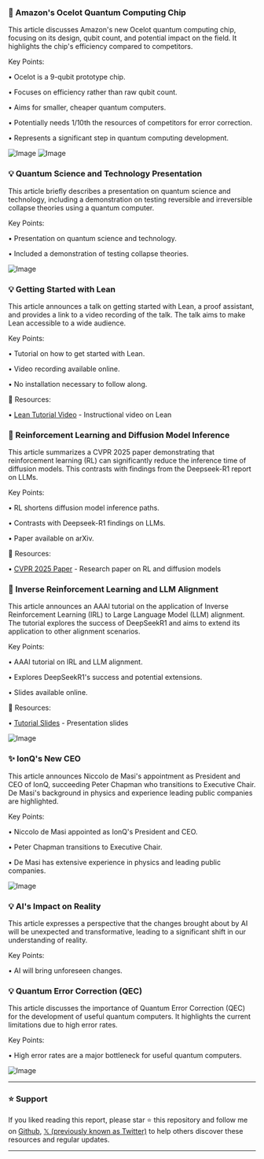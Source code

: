 ### 🤖 Amazon's Ocelot Quantum Computing Chip

This article discusses Amazon's new Ocelot quantum computing chip, focusing on its design, qubit count, and potential impact on the field.  It highlights the chip's efficiency compared to competitors.

Key Points:

• Ocelot is a 9-qubit prototype chip.

• Focuses on efficiency rather than raw qubit count.

• Aims for smaller, cheaper quantum computers.

• Potentially needs 1/10th the resources of competitors for error correction.

• Represents a significant step in quantum computing development.


![Image](https://pbs.twimg.com/media/Gk4dru_WEAAoxba?format=jpg&name=small)
![Image](https://pbs.twimg.com/media/Gk4e1JHWkAAjsFt?format=jpg&name=small)


### 💡 Quantum Science and Technology Presentation

This article briefly describes a presentation on quantum science and technology, including a demonstration on testing reversible and irreversible collapse theories using a quantum computer.

Key Points:

• Presentation on quantum science and technology.

• Included a demonstration of testing collapse theories.


![Image](https://pbs.twimg.com/media/Gk4bi7EW8AANKlz?format=jpg&name=small)


### 💡 Getting Started with Lean

This article announces a talk on getting started with Lean, a proof assistant, and provides a link to a video recording of the talk.  The talk aims to make Lean accessible to a wide audience.

Key Points:

• Tutorial on how to get started with Lean.

• Video recording available online.

• No installation necessary to follow along.


🔗 Resources:

• [Lean Tutorial Video](https://youtu.be/I2zaPoj3G50) -  Instructional video on Lean


### 🤖 Reinforcement Learning and Diffusion Model Inference

This article summarizes a CVPR 2025 paper demonstrating that reinforcement learning (RL) can significantly reduce the inference time of diffusion models.  This contrasts with findings from the Deepseek-R1 report on LLMs.

Key Points:

• RL shortens diffusion model inference paths.

• Contrasts with Deepseek-R1 findings on LLMs.

• Paper available on arXiv.


🔗 Resources:

• [CVPR 2025 Paper](https://arxiv.org/abs/2412.01243) - Research paper on RL and diffusion models


### 🤖 Inverse Reinforcement Learning and LLM Alignment

This article announces an AAAI tutorial on the application of Inverse Reinforcement Learning (IRL) to Large Language Model (LLM) alignment.  The tutorial explores the success of DeepSeekR1 and aims to extend its application to other alignment scenarios.

Key Points:

• AAAI tutorial on IRL and LLM alignment.

• Explores DeepSeekR1's success and potential extensions.

• Slides available online.


🔗 Resources:

• [Tutorial Slides](https://github.com/holarissun/InverseRLmeetsLLMs/blob/main/IRLxLLMs_Feb25.pdf) -  Presentation slides


![Image](https://pbs.twimg.com/media/GkoptedXwAA1jl-?format=jpg&name=900x900)


### ✨ IonQ's New CEO

This article announces Niccolo de Masi's appointment as President and CEO of IonQ, succeeding Peter Chapman who transitions to Executive Chair.  De Masi's background in physics and experience leading public companies are highlighted.

Key Points:

• Niccolo de Masi appointed as IonQ's President and CEO.

• Peter Chapman transitions to Executive Chair.

• De Masi has extensive experience in physics and leading public companies.


![Image](https://pbs.twimg.com/media/GkvekL-XAAEHxGh?format=png&name=small)


### 💡 AI's Impact on Reality

This article expresses a perspective that the changes brought about by AI will be unexpected and transformative, leading to a significant shift in our understanding of reality.

Key Points:

• AI will bring unforeseen changes.


### 💡 Quantum Error Correction (QEC)

This article discusses the importance of Quantum Error Correction (QEC) for the development of useful quantum computers.  It highlights the current limitations due to high error rates.

Key Points:

• High error rates are a major bottleneck for useful quantum computers.


![Image](https://pbs.twimg.com/media/Gktqp9MWQAACTGT?format=jpg&name=small)


---

### ⭐️ Support

If you liked reading this report, please star ⭐️ this repository and follow me on [Github](https://github.com/Drix10), [𝕏 (previously known as Twitter)](https://x.com/DRIX_10_) to help others discover these resources and regular updates.

---